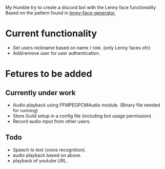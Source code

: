 My Humble try to create a discord bot with the Lenny face functionality
Based on the pattern found in [lenny-face-generator](https://lenny-face-generator.textsmilies.com/?cr=bW91dGh%2Bdy5udy5pZV9leWVzfncubzEuNHdfZWFyc34xNC0xNQ%3D%3D),

# Current functionality
- Set users nickname based on name / role. (only Lenny faces ofc) 
- Add/remove user for user authentication.
 
# Fetures to be added
  ## Currently under work
  - Audio playback using FFMPEGPCMAudio module. (Binary file needed for running)
  - Store Guild setup in a config file (including bot usage permission)
  - Record audio input from other users.
  
  ## Todo
  - Speech to text (voice recognition).
  - audio playback based on above.
  - playback of youtube URL.

